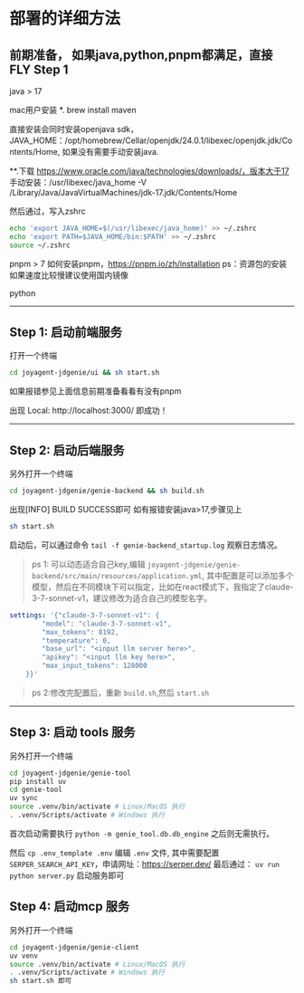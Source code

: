 # 部署的详细方法

## 前期准备， 如果java,python,pnpm都满足，直接 FLY Step 1

java > 17

mac用户安装
*. brew install maven

直接安装会同时安装openjava sdk， JAVA_HOME：/opt/homebrew/Cellar/openjdk/24.0.1/libexec/openjdk.jdk/Contents/Home, 如果没有需要手动安装java.

**.下载 https://www.oracle.com/java/technologies/downloads/，版本大于17
手动安装：/usr/libexec/java_home -V
/Library/Java/JavaVirtualMachines/jdk-17.jdk/Contents/Home

然后通过，写入zshrc

```bash
echo 'export JAVA_HOME=$(/usr/libexec/java_home)' >> ~/.zshrc
echo 'export PATH=$JAVA_HOME/bin:$PATH' >> ~/.zshrc
source ~/.zshrc
```

pnpm > 7
如何安装pnpm，https://pnpm.io/zh/installation
ps：资源包的安装如果速度比较慢建议使用国内镜像


python

---
## Step 1: 启动前端服务

打开一个终端

```bash
cd joyagent-jdgenie/ui && sh start.sh 
```

如果报错参见上面信息前期准备看看有没有pnpm

出现 Local:   http://localhost:3000/ 即成功！

---
## Step 2: 启动后端服务

另外打开一个终端

```bash
cd joyagent-jdgenie/genie-backend && sh build.sh
```

出现[INFO] BUILD SUCCESS即可
如有报错安装java>17,步骤见上

```bash
sh start.sh
```

启动后，可以通过命令 `tail -f genie-backend_startup.log` 观察日志情况。

> ps 1: 可以动态适合自己key,编辑 `joyagent-jdgenie/genie-backend/src/main/resources/application.yml`, 其中配置是可以添加多个模型，然后在不同模块下可以指定，比如在react模式下，我指定了claude-3-7-sonnet-v1，建议修改为适合自己的模型名字。

```yml
settings: '{"claude-3-7-sonnet-v1": {
        "model": "claude-3-7-sonnet-v1",
        "max_tokens": 8192,
        "temperature": 0,
        "base_url": "<input llm server here>",
        "apikey": "<input llm key here>",
        "max_input_tokens": 128000
    }}'
```

> ps 2:修改完配置后，重新 `build.sh`,然后 `start.sh`

---


## Step 3: 启动 tools 服务

另外打开一个终端

```bash
cd joyagent-jdgenie/genie-tool
pip install uv
cd genie-tool
uv sync
source .venv/bin/activate # Linux/MacOS 执行
. .venv/Scripts/activate # Windows 执行
```
首次启动需要执行
`python -m genie_tool.db.db_engine`
之后则无需执行。

然后
`cp .env_template .env`
编辑 `.env` 文件, 其中需要配置 `SERPER_SEARCH_API_KEY`，申请网址：https://serper.dev/
最后通过：
`uv run python server.py` 启动服务即可


## Step 4: 启动mcp 服务

另外打开一个终端

```bash
cd joyagent-jdgenie/genie-client
uv venv
source .venv/bin/activate # Linux/MacOS 执行
. .venv/Scripts/activate # Windows 执行
sh start.sh 即可
```








